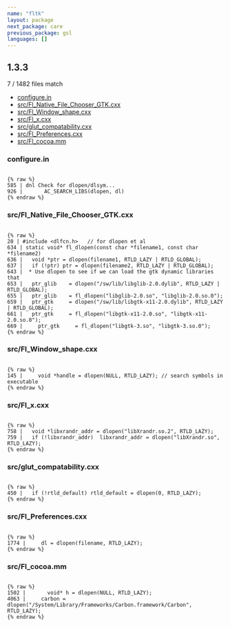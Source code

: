 ```yaml
---
name: "fltk"
layout: package
next_package: care
previous_package: gsl
languages: []
---
```

## 1.3.3
7 / 1482 files match

 - [configure.in](#configurein)
 - [src/Fl_Native_File_Chooser_GTK.cxx](#srcfl_native_file_chooser_gtkcxx)
 - [src/Fl_Window_shape.cxx](#srcfl_window_shapecxx)
 - [src/Fl_x.cxx](#srcfl_xcxx)
 - [src/glut_compatability.cxx](#srcglut_compatabilitycxx)
 - [src/Fl_Preferences.cxx](#srcfl_preferencescxx)
 - [src/Fl_cocoa.mm](#srcfl_cocoamm)

### configure.in

```

{% raw %}
585 | dnl Check for dlopen/dlsym...
926 | 	    AC_SEARCH_LIBS(dlopen, dl)
{% endraw %}

```
### src/Fl_Native_File_Chooser_GTK.cxx

```

{% raw %}
20 | #include <dlfcn.h>   // for dlopen et al
634 | static void* fl_dlopen(const char *filename1, const char *filename2)
636 |   void *ptr = dlopen(filename1, RTLD_LAZY | RTLD_GLOBAL);
637 |   if (!ptr) ptr = dlopen(filename2, RTLD_LAZY | RTLD_GLOBAL);
643 |  * Use dlopen to see if we can load the gtk dynamic libraries that
653 |   ptr_glib    = dlopen("/sw/lib/libglib-2.0.dylib", RTLD_LAZY | RTLD_GLOBAL);
655 |   ptr_glib    = fl_dlopen("libglib-2.0.so", "libglib-2.0.so.0");
659 |   ptr_gtk     = dlopen("/sw/lib/libgtk-x11-2.0.dylib", RTLD_LAZY | RTLD_GLOBAL);
661 |   ptr_gtk     = fl_dlopen("libgtk-x11-2.0.so", "libgtk-x11-2.0.so.0");
669 |     ptr_gtk     = fl_dlopen("libgtk-3.so", "libgtk-3.so.0");
{% endraw %}

```
### src/Fl_Window_shape.cxx

```

{% raw %}
145 |     void *handle = dlopen(NULL, RTLD_LAZY); // search symbols in executable
{% endraw %}

```
### src/Fl_x.cxx

```

{% raw %}
758 |   void *libxrandr_addr = dlopen("libXrandr.so.2", RTLD_LAZY);
759 |   if (!libxrandr_addr)  libxrandr_addr = dlopen("libXrandr.so", RTLD_LAZY);
{% endraw %}

```
### src/glut_compatability.cxx

```

{% raw %}
450 |   if (!rtld_default) rtld_default = dlopen(0, RTLD_LAZY);
{% endraw %}

```
### src/Fl_Preferences.cxx

```

{% raw %}
1774 |     dl = dlopen(filename, RTLD_LAZY);
{% endraw %}

```
### src/Fl_cocoa.mm

```

{% raw %}
1502 |       void* h = dlopen(NULL, RTLD_LAZY);
4063 |     carbon = dlopen("/System/Library/Frameworks/Carbon.framework/Carbon", RTLD_LAZY);
{% endraw %}

```